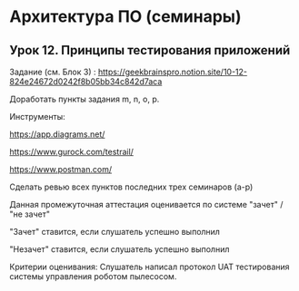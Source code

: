 # Архитектура ПО (семинары)
## Урок 12. Принципы тестирования приложений

Задание (см. Блок 3) : https://geekbrainspro.notion.site/10-12-824e24672d0242f8b05bb34c842d7aca

Доработать пункты задания m, n, o, p.

Инструменты:

https://app.diagrams.net/

https://www.gurock.com/testrail/

https://www.postman.com/

Сделать ревью всех пунктов последних трех семинаров (a-p)

Данная промежуточная аттестация оценивается по системе "зачет" / "не зачет"

"Зачет" ставится, если слушатель успешно выполнил

"Незачет" ставится, если слушатель успешно выполнил

Критерии оценивания:
Слушатель написал протокол UAT тестирования системы управления роботом пылесосом.